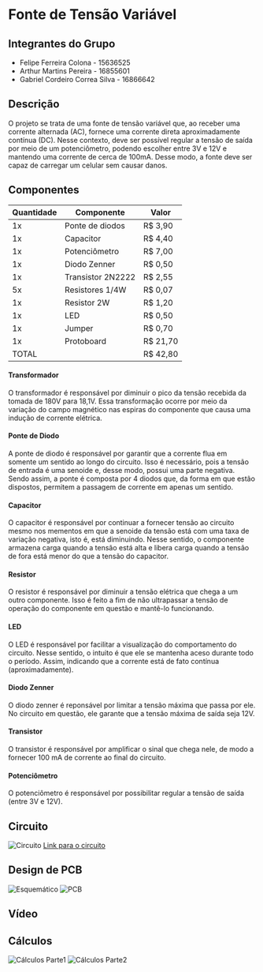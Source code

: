 # Fonte de Tensão Variável


## Integrantes do Grupo
- Felipe Ferreira Colona - 15636525
- Arthur Martins Pereira - 16855601
- Gabriel Cordeiro Correa Silva - 16866642

## Descrição
O projeto se trata de uma fonte de tensão variável que, ao receber uma corrente alternada (AC), fornece uma corrente direta aproximadamente contínua (DC). Nesse contexto, deve ser possível regular a tensão de saída por meio de um potenciômetro, podendo escolher entre 3V e 12V e mantendo uma corrente de cerca de 100mA. Desse modo, a fonte deve ser capaz de carregar um celular sem causar danos.

## Componentes

| Quantidade      | Componente              | Valor    |
| --------------- | ----------------------- | -------  |
| 1x              | Ponte de diodos         | R$ 3,90  |
| 1x              | Capacitor               | R$ 4,40  |
| 1x              | Potenciômetro           | R$ 7,00  |
| 1x              | Diodo Zenner            | R$ 0,50  |
| 1x              | Transistor 2N2222       | R$ 2,55  |
| 5x              | Resistores 1/4W         | R$ 0,07  |
| 1x              | Resistor 2W             | R$ 1,20  |
| 1x              | LED                     | R$ 0,50  |
| 1x              | Jumper                  | R$ 0,70  |
| 1x              | Protoboard              | R$ 21,70 |
| TOTAL           |                         | R$ 42,80 |

#### Transformador
O transformador é responsável por diminuir o pico da tensão recebida da tomada de 180V para 18,1V. Essa transformação ocorre por meio da variação do campo magnético nas espiras do componente que causa uma indução de corrente elétrica.

#### Ponte de Diodo
A ponte de diodo é responsável por garantir que a corrente flua em somente um sentido ao longo do circuito. Isso é necessário, pois a tensão de entrada é uma senoide e, desse modo, possui uma parte negativa. Sendo assim, a ponte é composta por 4 diodos que, da forma em que estão dispostos, permitem a passagem de corrente em apenas um sentido.

#### Capacitor
O capacitor é responsável por continuar a fornecer tensão ao circuito mesmo nos mementos em que a senoide da tensão está com uma taxa de variação negativa, isto é, está diminuindo. Nesse sentido, o componente armazena carga quando a tensão está alta e libera carga quando a tensão de fora está menor do que a tensão do capacitor.

#### Resistor
O resistor é responsável por diminuir a tensão elétrica que chega a um outro componente. Isso é feito a fim de não ultrapassar a tensão de operação do componente em questão e mantê-lo funcionando.

#### LED
O LED é responsável por facilitar a visualização do comportamento do circuito. Nesse sentido, o intuito é que ele se mantenha aceso durante todo o período. Assim, indicando que a corrente está de fato contínua (aproximadamente).

#### Diodo Zenner
O diodo zenner é reponsável por limitar a tensão máxima que passa por ele. No circuito em questão, ele garante que a tensão máxima de saída seja 12V.

#### Transistor
O transistor é responsável por amplificar o sinal que chega nele, de modo a fornecer 100 mA de corrente ao final do circuito.

#### Potenciômetro
O potenciômetro é responsável por possibilitar regular a tensão de saída (entre 3V e 12V).

## Circuito
![Circuito](circuito.png)
[Link para o circuito](https://www.falstad.com/circuit/circuitjs.html?ctz=CQAgjCAMB0l3BWcMBMcUHYMGZIA4UA2ATmIxAUgpABZsKBTAWjDACgAnEQlG27FN1608VKmDhsA5iAFUefOdwSEoUThRp8EGVQi1C+VGhkkB3TdrCD9fGsVWQ2F+6teXaD9S68L+gvydsPgAvADcAewAbABcAQykGAB0ARzB6cWgMMDoEFDwwYnz8PDxsZnIqQXT1EM9VP3d3QXDo+MTU9OdDf3repy4mgT73cXhuhCK+yZsDJxdhukEhwXmKKdsKQipNpzAMbQMEaw8dVQgJeChoUkp4e-uIACUGAGcAS1f4gDsAYwYJgZGr5hGtCKUeptAt0-McAhC4eoYutliC7F5xCAWBhoPo8LoaAhcIRCMETjBCLpKXhiJB9qIDthyJcQAATBgAMziAFdYt0mF4lljCHZhmsWPleixtv02K8sdY8FLBWK1Fyoq8AQtlsMlEK1kK-EpoYNFiqAqDZOMwDxekL7V5BOyubyYkwogxWeA1GJYOwLMbhChhNCLMHRYI9WK2L9ZGheoG7Nd4CYQChsNBsDb0lpeKxCcFk3T1FxwUrEWWeuI0PybfJhEwRVW2GEFTKhdL60ZvTKwKIfdcEGwACrCiNxqu0a7pUqzudz4hYmCQGgoImQbaUyh9umLpgIG4YPAISjEfGbmjg5g5a6kYjdQVeM2Obp1lHgGUqMSv9vDN80OB1C9N8vzTYRmnAAA5ACVzYYDPxlR9VGqaC4BoOCwPRc5f0EFCYPQr0kI-YxhjwtCfx2KY31DYienDZsw3Ax0QxUbxMOUVRhkIVi1i41iuNBbpFl1VEXwsf9APomC2KkyTwOjCJ+G4bsANIWhMkcNMlOwNhFPjJtjEgNSAOuaotPjHTFIaFSjMXeNl2sJBcO4WQ2CAA)

## Design de PCB
![Esquemático](AC-DC-Converter/ac_dc_converter.png)
![PCB](AC-DC-Converter/PCB.png)

## Vídeo

## Cálculos
![Cálculos Parte1](Calculos1.jpg)
![Cálculos Parte2](Calculos2.jpg)

